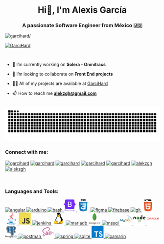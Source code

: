 <h1 align="center">Hi👋, I'm Alexis Garc&iacute;a</h1>
<h3 align="center">A passionate Software Engineer from México 🇲🇽 </h3>
<p align="left"> <img src=https://komarev.com/ghpvc/?username=garcihard alt=garcihard/> </p>
<p align="left"> <a href="https://x.com/GarciHard" target="blank"><img alt="GarciHard" src="https://img.shields.io/twitter/follow/GarciHard"></a> </p>


<br>

- 🔭 I’m currently working on **Solera - Omnitracs**

- 👯 I’m looking to collaborate on **Front End projects**

- 👨‍💻 All of my projects are available at [GarciHard](https://github.com/GarciHard)

- 📫 How to reach me **alekzgh@gmail.com**

<br>

<picture>
  <source media="(prefers-color-scheme: dark)" srcset="https://raw.githubusercontent.com/garcihard/garcihard/output/github-contribution-grid-snake-dark.svg">
  <source media="(prefers-color-scheme: light)" srcset="https://raw.githubusercontent.com/garcihard/garcihard/output/github-contribution-grid-snake.svg">
  <img alt="github contribution grid snake animation" src="https://raw.githubusercontent.com/garcihard/garcihard/output/github-contribution-grid-snake.svg">
</picture>

<h3 align="left">Connect with me:</h3>
<p align="left">
<a href="https://codepen.io/garcihard" target="blank"><img align="center" src="https://cdn.jsdelivr.net/npm/simple-icons@15.9.0/icons/codepen.svg" alt="garcihard" height="30" width="40" /></a>
<a href="https://replit.com/@GarciHard" target="blank"><img align="center" src="https://cdn.jsdelivr.net/npm/simple-icons@15.9.0/icons/replit.svg" alt="garcihard" height="30" width="40" /></a>
<a href="https://dev.to/garcihard" target="blank"><img align="center" src="https://cdn.jsdelivr.net/npm/simple-icons@3.0.1/icons/dev-dot-to.svg" alt="garcihard" height="30" width="40" /></a>
<a href="https://github.com/GarciHard" target="blank"><img align="center" src="https://raw.githubusercontent.com/rahuldkjain/github-profile-readme-generator/master/src/images/icons/Social/github.svg" alt="garcihard" height="30" width="40"/></a>
<a href="https://linkedin.com/in/garcihard" target="blank"><img align="center" src="https://raw.githubusercontent.com/rahuldkjain/github-profile-readme-generator/master/src/images/icons/Social/linked-in-alt.svg" alt="garcihard" height="30" width="40" /></a>
<a href="https://www.hackerrank.com/alekzgh" target="blank"><img align="center" src="https://raw.githubusercontent.com/rahuldkjain/github-profile-readme-generator/master/src/images/icons/Social/hackerrank.svg" alt="alekzgh" height="30" width="40" /></a>
<a href="https://leetcode.com/GarciHard/" target="blank"><img align="center" src="https://cdn.jsdelivr.net/npm/simple-icons@15.9.0/icons/leetcode.svg" alt="alekzgh" height="30" width="40" /></a>
</p>

<br>

<h3 align="left">Languages and Tools:</h3>
<p align="left"> <a href="https://angular.io" target="_blank"> <img src="https://angular.io/assets/images/logos/angular/angular.svg" alt="angular" width="40" height="40"/> </a> <a href="https://www.arduino.cc/" target="_blank"> <img src="https://cdn.worldvectorlogo.com/logos/arduino-1.svg" alt="arduino" width="40" height="40"/> </a> <a href="https://www.gnu.org/software/bash/" target="_blank"> <img src="https://www.vectorlogo.zone/logos/gnu_bash/gnu_bash-icon.svg" alt="bash" width="40" height="40"/> </a> <a href="https://getbootstrap.com" target="_blank"> <img src="https://raw.githubusercontent.com/devicons/devicon/master/icons/bootstrap/bootstrap-plain-wordmark.svg" alt="bootstrap" width="40" height="40"/> </a> <a href="https://www.w3schools.com/css/" target="_blank"> <img src="https://raw.githubusercontent.com/devicons/devicon/master/icons/css3/css3-original-wordmark.svg" alt="css3" width="40" height="40"/> </a> <a href="https://www.figma.com/" target="_blank"> <img src="https://www.vectorlogo.zone/logos/figma/figma-icon.svg" alt="figma" width="40" height="40"/> </a> <a href="https://firebase.google.com/" target="_blank"> <img src="https://www.vectorlogo.zone/logos/firebase/firebase-icon.svg" alt="firebase" width="40" height="40"/> </a> <a href="https://git-scm.com/" target="_blank"> <img src="https://www.vectorlogo.zone/logos/git-scm/git-scm-icon.svg" alt="git" width="40" height="40"/> </a> <a href="https://www.w3.org/html/" target="_blank"> <img src="https://raw.githubusercontent.com/devicons/devicon/master/icons/html5/html5-original-wordmark.svg" alt="html5" width="40" height="40"/> </a> <a href="https://www.java.com" target="_blank"> <img src="https://raw.githubusercontent.com/devicons/devicon/master/icons/java/java-original.svg" alt="java" width="40" height="40"/> </a> <a href="https://developer.mozilla.org/en-US/docs/Web/JavaScript" target="_blank"> <img src="https://raw.githubusercontent.com/devicons/devicon/master/icons/javascript/javascript-original.svg" alt="javascript" width="40" height="40"/> </a> <a href="https://www.jenkins.io" target="_blank"> <img src="https://www.vectorlogo.zone/logos/jenkins/jenkins-icon.svg" alt="jenkins" width="40" height="40"/> </a> <a href="https://www.linux.org/" target="_blank"> <img src="https://raw.githubusercontent.com/devicons/devicon/master/icons/linux/linux-original.svg" alt="linux" width="40" height="40"/> </a> <a href="https://mariadb.org/" target="_blank"> <img src="https://www.vectorlogo.zone/logos/mariadb/mariadb-icon.svg" alt="mariadb" width="40" height="40"/> </a> <a href="https://www.mongodb.com/" target="_blank"> <img src="https://raw.githubusercontent.com/devicons/devicon/master/icons/mongodb/mongodb-original-wordmark.svg" alt="mongodb" width="40" height="40"/> </a> <a href="https://www.microsoft.com/en-us/sql-server" target="_blank"> <img src="https://www.svgrepo.com/show/303229/microsoft-sql-server-logo.svg" alt="mssql" width="40" height="40"/> </a> <a href="https://www.mysql.com/" target="_blank"> <img src="https://raw.githubusercontent.com/devicons/devicon/master/icons/mysql/mysql-original-wordmark.svg" alt="mysql" width="40" height="40"/> </a> <a href="https://nodejs.org" target="_blank"> <img src="https://raw.githubusercontent.com/devicons/devicon/master/icons/nodejs/nodejs-original-wordmark.svg" alt="nodejs" width="40" height="40"/> </a> <a href="https://www.oracle.com/" target="_blank"> <img src="https://raw.githubusercontent.com/devicons/devicon/master/icons/oracle/oracle-original.svg" alt="oracle" width="40" height="40"/> </a> <a href="https://www.postgresql.org" target="_blank"> <img src="https://raw.githubusercontent.com/devicons/devicon/master/icons/postgresql/postgresql-original-wordmark.svg" alt="postgresql" width="40" height="40"/> </a> <a href="https://postman.com" target="_blank"> <img src="https://www.vectorlogo.zone/logos/getpostman/getpostman-icon.svg" alt="postman" width="40" height="40"/> </a> <a href="https://sass-lang.com" target="_blank"> <img src="https://raw.githubusercontent.com/devicons/devicon/master/icons/sass/sass-original.svg" alt="sass" width="40" height="40"/> </a> <a href="https://spring.io/" target="_blank"> <img src="https://www.vectorlogo.zone/logos/springio/springio-icon.svg" alt="spring" width="40" height="40"/> </a> <a href="https://www.sqlite.org/" target="_blank"> <img src="https://www.vectorlogo.zone/logos/sqlite/sqlite-icon.svg" alt="sqlite" width="40" height="40"/> </a> <a href="https://www.typescriptlang.org/" target="_blank"> <img src="https://raw.githubusercontent.com/devicons/devicon/master/icons/typescript/typescript-original.svg" alt="typescript" width="40" height="40"/> </a> <a href="https://dotnet.microsoft.com/apps/xamarin" target="_blank"> <img src="https://raw.githubusercontent.com/detain/svg-logos/780f25886640cef088af994181646db2f6b1a3f8/svg/xamarin.svg" alt="xamarin" width="40" height="40"/> </a> </p>

